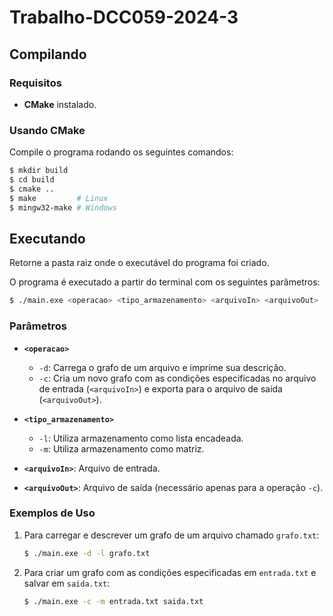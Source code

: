 # Trabalho-DCC059-2024-3

## Compilando

### Requisitos
- **CMake** instalado.

### Usando CMake
Compile o programa rodando os seguintes comandos:

```bash
$ mkdir build
$ cd build
$ cmake ..
$ make         # Linux
$ mingw32-make # Windows
```


## Executando

Retorne a pasta raiz onde o executável do programa foi criado.

O programa é executado a partir do terminal com os seguintes parâmetros:

```bash
$ ./main.exe <operacao> <tipo_armazenamento> <arquivoIn> <arquivoOut>
```

### Parâmetros
- **`<operacao>`**
  - `-d`: Carrega o grafo de um arquivo e imprime sua descrição.
  - `-c`: Cria um novo grafo com as condições especificadas no arquivo de entrada (`<arquivoIn>`) e exporta para o arquivo de saída (`<arquivoOut>`).

- **`<tipo_armazenamento>`**
  - `-l`: Utiliza armazenamento como lista encadeada.
  - `-m`: Utiliza armazenamento como matriz.

- **`<arquivoIn>`**: Arquivo de entrada.
- **`<arquivoOut>`**: Arquivo de saída (necessário apenas para a operação `-c`).

### Exemplos de Uso
1. Para carregar e descrever um grafo de um arquivo chamado `grafo.txt`:
   ```bash
   $ ./main.exe -d -l grafo.txt
   ```

2. Para criar um grafo com as condições especificadas em `entrada.txt` e salvar em `saida.txt`:
   ```bash
   $ ./main.exe -c -m entrada.txt saida.txt
   ```
